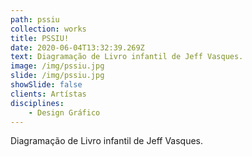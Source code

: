 ```yaml
---
path: pssiu
collection: works
title: PSSIU!
date: 2020-06-04T13:32:39.269Z
text: Diagramação de Livro infantil de Jeff Vasques.
image: /img/pssiu.jpg
slide: /img/pssiu.jpg
showSlide: false
clients: Artístas
disciplines: 
    - Design Gráfico
---
```

Diagramação de Livro infantil de Jeff Vasques.
